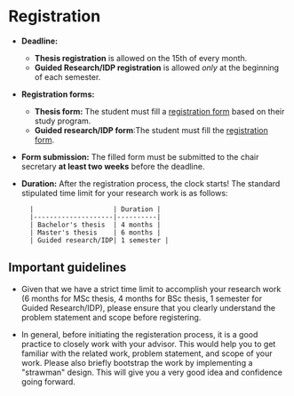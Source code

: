 # Registration

- **Deadline:** 
    -  **Thesis registration** is allowed on the 15th of every month.
    -  **Guided Research/IDP registration** is allowed *only* at the beginning of each semester.

- **Registration forms:**  
    - **Thesis form:** The student must fill a [registration form](https://www.in.tum.de/en/current-students/administrative-matters/thesis-guidelines-and-topics/) based on their study program.
    - **Guided research/IDP form**:The student must fill the [registration form](https://www.in.tum.de/en/current-students/masters-programs/informatics/guided-research/).
 
- **Form submission:** The filled form must be submitted to the chair secretary **at least two weeks** before the deadline. 

- **Duration:** After the registration process, the clock starts! The standard stipulated time limit for your research work is as follows:

        |                    | Duration |
        |--------------------|----------|
        | Bachelor's thesis  | 4 months |
        | Master's thesis    | 6 months |
        | Guided research/IDP| 1 semester |

## Important guidelines

- Given that we have a strict time limit to accomplish your research work (6 months for MSc thesis, 4 months for BSc thesis, 1 semester for Guided Research/IDP), please ensure that you clearly understand the problem statement and scope before registering.


- In general, before initiating the registeration process, it is a good practice to closely work with your advisor. This would help you to get familiar with the related work, problem statement, and scope of your work. Please also briefly bootstrap the work by implementing a "strawman" design. This will give you a very good idea and confidence going forward. 





 


